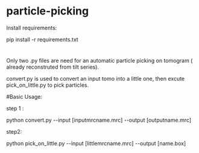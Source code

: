 # particle-picking
Install requirements:

pip install -r requirements.txt
#

Only two .py files are need for an automatic particle picking on tomogram ( already reconstruted from tilt series).

convert.py  is used to convert an input tomo into a little one, then excute pick_on_little.py to pick particles.

#Basic Usage:

step 1 :

  python convert.py --input [inputmrcname.mrc] --output [outputname.mrc]
  
step2:

  python pick_on_little.py --input [littlemrcname.mrc] --output [name.box] 


